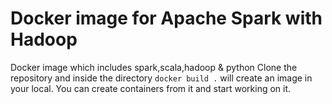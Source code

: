 # Docker image for Apache Spark with Hadoop
Docker image which includes spark,scala,hadoop & python
Clone the repository and inside the directory `docker build .` will create an image in your local. You can create containers from it and start working on it.
